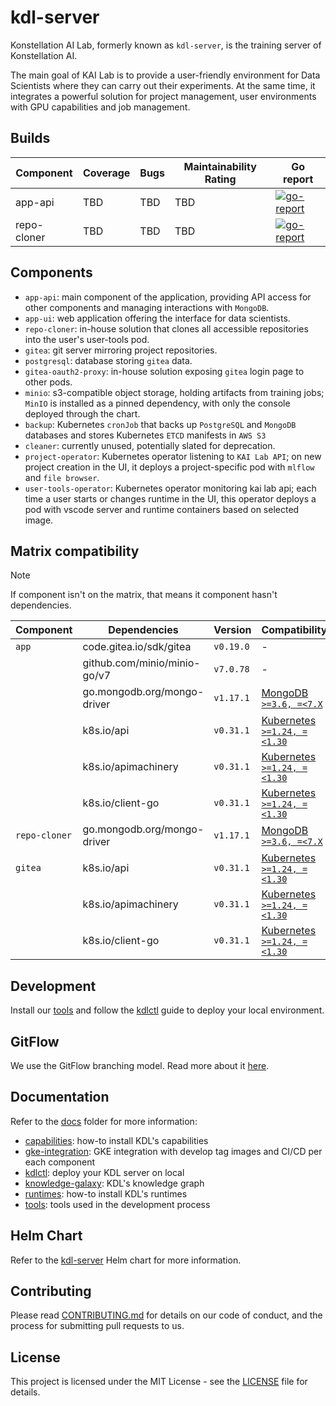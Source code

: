 # kdl-server

Konstellation AI Lab, formerly known as `kdl-server`, is the training server of Konstellation AI.

The main goal of KAI Lab is to provide a user-friendly environment for Data Scientists where they can carry out their experiments. At the same time, it integrates a powerful solution for project management, user environments with GPU capabilities and job management.

## Builds

| Component   | Coverage  | Bugs | Maintainability Rating | Go report                                                         |
| ----------- | --------- | ---- | ---------------------- | ----------------------------------------------------------------- |
| app-api     | TBD       | TBD  | TBD                    | [![go-report][api-report-badge]][api-report-link]                 |
| repo-cloner | TBD       | TBD  | TBD                    | [![go-report][repo-cloner-report-badge]][repo-cloner-report-link] |

[api-report-badge]: https://goreportcard.com/badge/github.com/konstellation-io/kdl-server/app/api
[api-report-link]: https://goreportcard.com/report/github.com/konstellation-io/kdl-server/app/api
[repo-cloner-report-badge]: https://goreportcard.com/badge/github.com/konstellation-io/kdl-server/repo-cloner
[repo-cloner-report-link]: https://goreportcard.com/report/github.com/konstellation-io/kdl-server/repo-cloner

## Components

* `app-api`: main component of the application, providing API access for other components and managing interactions with `MongoDB`.
* `app-ui`: web application offering the interface for data scientists.
* `repo-cloner`: in-house solution that clones all accessible repositories into the user's user-tools pod.
* `gitea`: git server mirroring project repositories.
* `postgresql`: database storing `gitea` data.
* `gitea-oauth2-proxy`: in-house solution exposing `gitea` login page to other pods.
* `minio`: s3-compatible object storage, holding artifacts from training jobs; `MinIO` is installed as a pinned dependency, with only the console deployed through the chart.
* `backup`: Kubernetes `cronJob` that backs up `PostgreSQL` and `MongoDB` databases and stores Kubernetes `ETCD` manifests in `AWS S3`
* `cleaner`: currently unused, potentially slated for deprecation.
* `project-operator`: Kubernetes operator listening to `KAI Lab API`; on new project creation in the UI, it deploys a project-specific pod with `mlflow` and `file browser`.
* `user-tools-operator`: Kubernetes operator monitoring kai lab api; each time a user starts or changes runtime in the UI, this operator deploys a pod with vscode server and runtime containers based on selected image.

## Matrix compatibility

> [!NOTE]
> If component isn't on the matrix, that means it component hasn't dependencies.

| Component     | Dependencies                 | Version   | Compatibility                 |
| ------------- | ---------------------------- | --------- | ----------------------------- |
| `app`         | code.gitea.io/sdk/gitea      | `v0.19.0` | -                             |
|               | github.com/minio/minio-go/v7 | `v7.0.78` | -                             |
|               | go.mongodb.org/mongo-driver  | `v1.17.1` | [MongoDB `>=3.6, =<7.X`]      |
|               | k8s.io/api                   | `v0.31.1` | [Kubernetes `>=1.24, =<1.30`] |
|               | k8s.io/apimachinery          | `v0.31.1` | [Kubernetes `>=1.24, =<1.30`] |
|               | k8s.io/client-go             | `v0.31.1` | [Kubernetes `>=1.24, =<1.30`] |
| `repo-cloner` | go.mongodb.org/mongo-driver  | `v1.17.1` | [MongoDB `>=3.6, =<7.X`]      |
| `gitea`       | k8s.io/api                   | `v0.31.1` | [Kubernetes `>=1.24, =<1.30`] |
|               | k8s.io/apimachinery          | `v0.31.1` | [Kubernetes `>=1.24, =<1.30`] |
|               | k8s.io/client-go             | `v0.31.1` | [Kubernetes `>=1.24, =<1.30`] |

[MongoDB `>=3.6, =<7.X`]: https://www.mongodb.com/docs/drivers/go/current/compatibility/#std-label-golang-compatibility
[Kubernetes `>=1.24, =<1.30`]: https://github.com/kubernetes/client-go#compatibility-client-go---kubernetes-clusters

## Development

Install our [tools](docs/tools.md) and follow the [kdlctl](hack/README.md) guide to deploy your local environment.

## GitFlow

We use the GitFlow branching model. Read more about it [here](docs/gitflow.md).

## Documentation

Refer to the [docs](docs) folder for more information:

* [capabilities](docs/capabilities.md): how-to install KDL's capabilities
* [gke-integration](docs/gke-integration.md): GKE integration with develop tag images and CI/CD per each component
* [kdlctl](hack/README.md): deploy your KDL server on local
* [knowledge-galaxy](docs/knowledge-galaxy.md): KDL's knowledge graph
* [runtimes](docs/runtimes.md): how-to install KDL's runtimes
* [tools](docs/tools.md): tools used in the development process

## Helm Chart

Refer to the [kdl-server](https://github.com/konstellation-io/helm-charts/tree/main/charts/kdl-server) Helm chart for more information.

## Contributing

Please read [CONTRIBUTING.md](CONTRIBUTING.md) for details on our code of conduct, and the process for submitting pull requests to us.

## License

This project is licensed under the MIT License - see the [LICENSE](LICENSE) file for details.
